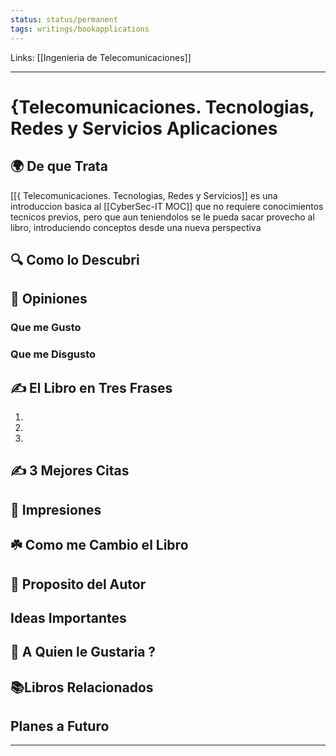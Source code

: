 ```yaml
---
status: status/permanent
tags: writings/bookapplications
---
```

Links: [[Ingenieria de Telecomunicaciones]]
___
# {Telecomunicaciones. Tecnologias, Redes y Servicios Aplicaciones
## 🌍 De que Trata
[[{ Telecomunicaciones. Tecnologias, Redes y Servicios]] es una introduccion basica al [[CyberSec-IT MOC]] que no requiere conocimientos tecnicos previos, pero que aun teniendolos se le pueda sacar provecho al libro, introduciendo conceptos desde una nueva perspectiva  

## 🔍 Como lo Descubri

## 🧠 Opiniones

### Que me Gusto

### Que me Disgusto

## ✍️ El Libro en Tres Frases
1. 
2. 
3. 

## ✍️ 3 Mejores Citas
>

>

>

## 🎨 Impresiones

## ☘️ Como me Cambio el Libro

## 📒 Proposito del Autor

## Ideas Importantes

## 🥰 A Quien le Gustaria ?

## 📚Libros Relacionados

## Planes a Futuro
___
